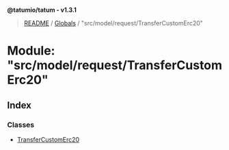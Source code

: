 **@tatumio/tatum - v1.3.1**

> [README](../README.md) / [Globals](../globals.md) / "src/model/request/TransferCustomErc20"

# Module: "src/model/request/TransferCustomErc20"

## Index

### Classes

* [TransferCustomErc20](../classes/_src_model_request_transfercustomerc20_.transfercustomerc20.md)
